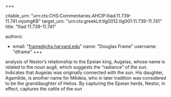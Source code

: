 +++


citable_urn: "urn:cts:CHS:Commentaries.AHCIP:Iliad.11.739-11.741.mjomgKB"
target_urn: "urn:cts:greekLit:tlg0012.tlg001:11.739-11.741"
title: "Iliad 11.739-11.741"

authors:
- email: "frame@chs.harvard.edu"
  name: "Douglas Frame"
  username: "dframe"
+++

<p>analysis of Nestor’s relationship to the Epeian king, Augeías, whose name is related to the noun augḗ, which suggests the “radiance” of the sun. Indicates that Augeías was originally connected with the sun. His daughter, Agamḗde, is another name for Mḗdeia, who in later tradition was considered to be the granddaughter of Helios. By capturing the Epeian herds, Nestor, in effect, captures the cattle of the sun</p>